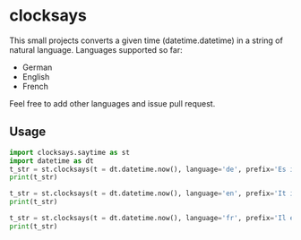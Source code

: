 # clocksays

This small projects converts a given time (datetime.datetime) in a string of natural language. Languages supported so far:
* German
* English
* French

Feel free to add other languages and issue pull request.

## Usage
```python
import clocksays.saytime as st
import datetime as dt
t_str = st.clocksays(t = dt.datetime.now(), language='de', prefix='Es ist ', suffix='.')
print(t_str)

t_str = st.clocksays(t = dt.datetime.now(), language='en', prefix='It is ', suffix='.')
print(t_str)

t_str = st.clocksays(t = dt.datetime.now(), language='fr', prefix='Il est ', suffix='.')
print(t_str)
```
